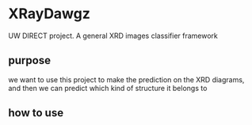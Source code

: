 # XRayDawgz
UW DIRECT project. A general XRD images classifier framework

## purpose
we want to use this project to make the prediction on the XRD diagrams, and then we can predict which kind of structure it belongs to

## how to use
